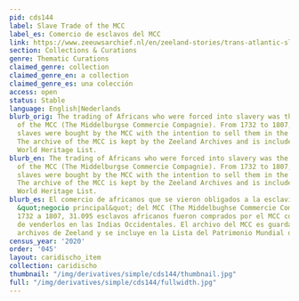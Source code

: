 ```yaml
---
pid: cds144
label: Slave Trade of the MCC
label_es: Comercio de esclavos del MCC
link: https://www.zeeuwsarchief.nl/en/zeeland-stories/trans-atlantic-slave-trade/slave-trade-of-the-mcc/
section: Collections & Curations
genre: Thematic Curations
claimed_genre: collection
claimed_genre_en: a collection
claimed_genre_es: una colección
access: open
status: Stable
language: English|Nederlands
blurb_orig: The trading of Africans who were forced into slavery was the ‘core business’
  of the MCC (The Middelburgse Commercie Compagnie). From 1732 to 1807, 31.095 African
  slaves were bought by the MCC with the intention to sell them in the West Indies.
  The archive of the MCC is kept by the Zeeland Archives and is included on UNESCO’s
  World Heritage List.
blurb_en: The trading of Africans who were forced into slavery was the ‘core business’
  of the MCC (The Middelburgse Commercie Compagnie). From 1732 to 1807, 31.095 African
  slaves were bought by the MCC with the intention to sell them in the West Indies.
  The archive of the MCC is kept by the Zeeland Archives and is included on UNESCO’s
  World Heritage List.
blurb_es: El comercio de africanos que se vieron obligados a la esclavitud fue el
  &quot;negocio principal&quot; del MCC (The Middelbughse Commercie Compagnie). De
  1732 a 1807, 31.095 esclavos africanos fueron comprados por el MCC con la intención
  de venderlos en las Indias Occidentales. El archivo del MCC es guardado por los
  archivos de Zeeland y se incluye en la Lista del Patrimonio Mundial de la UNESCO.
census_year: '2020'
order: '045'
layout: caridischo_item
collection: caridischo
thumbnail: "/img/derivatives/simple/cds144/thumbnail.jpg"
full: "/img/derivatives/simple/cds144/fullwidth.jpg"
---
```

